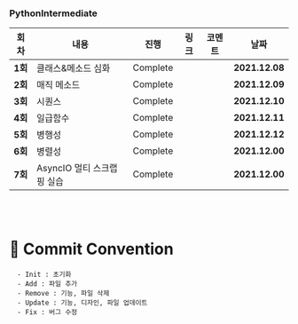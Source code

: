 ### PythonIntermediate

| 회차    | 내용                                           | 진행 | 링크                                                         | 코멘트                                                  | 날짜           |
| ------- | ---------------------------------------------- | ---- | ------------------------------------------------------------ | ------------------------------------------------------- | -------------- |
| **1회** | 클래스&메소드 심화 | Complete |  |  | **2021.12.08** |
| **2회** | 매직 메소드 | Complete |  |  | **2021.12.09** |
| **3회** | 시퀀스 | Complete |  |  | **2021.12.10** |
| **4회** | 일급함수 | Complete |  |  | **2021.12.11** |
| **5회** | 병행성 | Complete |  |  | **2021.12.12** |
| **6회** | 병렬성 | Complete |  |  | **2021.12.00** |
| **7회** | AsyncIO 멀티 스크랩핑 실습 | Complete |  |  | **2021.12.00** |


</br>

</br>



# :memo: Commit Convention

```
  - Init : 초기화
  - Add : 파일 추가
  - Remove : 기능, 파일 삭제
  - Update : 기능, 디자인, 파일 업데이트
  - Fix : 버그 수정
```

<br></br>
